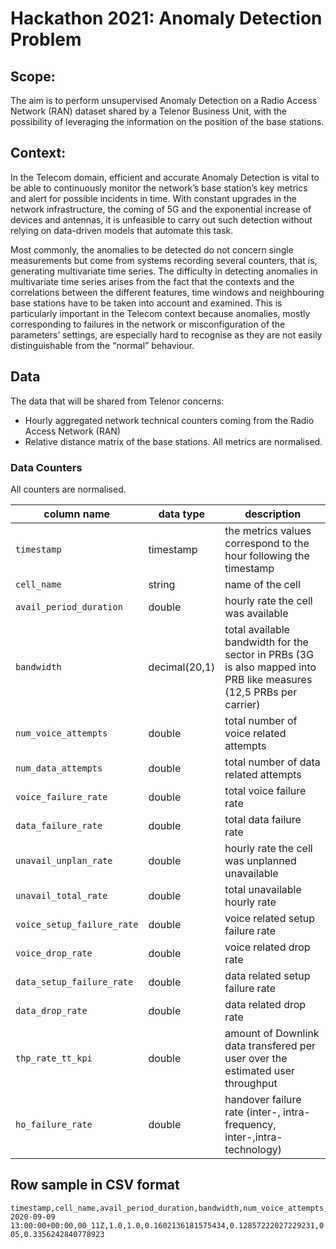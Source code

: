 # Hackathon 2021: Anomaly Detection Problem

## Scope:
The aim is to perform unsupervised Anomaly Detection on a Radio Access Network (RAN) dataset shared by a Telenor Business Unit, with  the possibility of leveraging the information on the position of the base stations.


## Context:
In the Telecom domain, efficient and accurate Anomaly  Detection is vital to be able to continuously monitor the network’s base station’s key metrics and alert for possible incidents in time. With constant upgrades in the network infrastructure, the coming of 5G and the exponential increase of devices and antennas, it is unfeasible to carry out such detection without relying on data-driven models that automate this task.

Most commonly, the anomalies to be detected do not concern single measurements but come from systems recording several counters, that  is, generating multivariate time series. The difficulty in detecting anomalies in multivariate time series arises from the fact that the contexts and the correlations between the different  features, time windows and neighbouring base stations have to be taken into account and examined. 
This is particularly important in the Telecom context because anomalies, mostly corresponding to failures in the network or misconfiguration of the parameters’ settings,  are especially hard to recognise as they are not easily distinguishable from  the “normal” behaviour.

## Data

The data that will be shared from Telenor concerns:
- Hourly aggregated network technical counters coming from the Radio Access Network (RAN)
- Relative distance matrix of the base stations.
All metrics are normalised.

### Data Counters

All counters are normalised.

|column name|data type|description|
|-----------|---------|-----------|
|`timestamp`|timestamp|the metrics values correspond to the hour following the timestamp|
|`cell_name`|string|name of the cell|
|`avail_period_duration`|double|hourly rate the cell was available|
|`bandwidth`|decimal(20,1)|total available bandwidth for the sector in PRBs (3G is also mapped into PRB like measures (12,5 PRBs per carrier)|
|`num_voice_attempts`|double|total number of voice related attempts| 
|`num_data_attempts`|double|total number of data related attempts|
|`voice_failure_rate`|double|total voice failure rate|
|`data_failure_rate`|double|total data failure rate|
|`unavail_unplan_rate`|double|hourly rate the cell was unplanned unavailable|
|`unavail_total_rate`|double|total unavailable hourly rate|
|`voice_setup_failure_rate`|double|voice related setup failure rate|
|`voice_drop_rate`|double|voice related drop rate|
|`data_setup_failure_rate`|double|data related setup failure rate|
|`data_drop_rate`|double|data related drop rate|
|`thp_rate_tt_kpi`|double|amount of Downlink data transfered per user over the estimated user throughput|
|`ho_failure_rate`|double|handover failure rate (inter-, intra- frequency, inter-,intra-technology)|



## Row sample in CSV format
```csv
timestamp,cell_name,avail_period_duration,bandwidth,num_voice_attempts,num_data_attempts,voice_failure_rate,data_failure_rate,unavail_unplan_rate,unavail_total_rate,voice_setup_failure_rate,voice_drop_rate,data_setup_failure_rate,data_drop_rate,thp_rate_tt_kpi,ho_failure_rate
2020-09-09 13:00:00+00:00,00_11Z,1.0,1.0,0.1602136181575434,0.12857222027229231,0.4,0.01883078837099315,0.0,0.34898612593383144,0.5,0.5,0.05276769509981851,0.0031275001818314055,7.125096202606257e-05,0.3356242840778923
```



